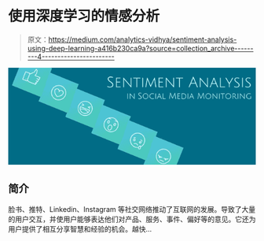 # 使用深度学习的情感分析

> 原文：<https://medium.com/analytics-vidhya/sentiment-analysis-using-deep-learning-a416b230ca9a?source=collection_archive---------4----------------------->

![](img/8459c3eda0ee7638a75c87e6f8baf41f.png)

## **简介**

脸书、推特、Linkedin、Instagram 等社交网络推动了互联网的发展。导致了大量的用户交互，并使用户能够表达他们对产品、服务、事件、偏好等的意见。它还为用户提供了相互分享智慧和经验的机会。越快…